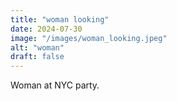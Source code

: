 ```yaml
---
title: "woman looking"
date: 2024-07-30
image: "/images/woman_looking.jpeg"
alt: "woman"
draft: false
---
```


Woman at NYC party. 
